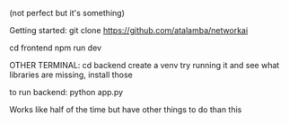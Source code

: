 (not perfect but it's something)

Getting started:
git clone https://github.com/atalamba/networkai

cd frontend
npm run dev


OTHER TERMINAL:
cd backend
create a venv
try running it and see what libraries are missing, install those

to run backend:
python app.py

Works like half of the time but have other things to do than this